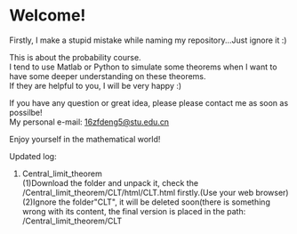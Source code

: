 # Welcome!  
  
Firstly, I make a stupid mistake while naming my repository...Just ignore it :)  
  
This is about the probability course.  
I tend to use Matlab or Python to simulate some theorems when I want to have some deeper understanding on these theorems.  
If they are helpful to you, I will be very happy :)  
  
If you have any question or great idea, please please contact me as soon as possilbe!  
My personal e-mail: 16zfdeng5@stu.edu.cn  
  
Enjoy yourself in the mathematical world!

Updated log:  
1. Central_limit_theorem  
(1)Download the folder and unpack it, check the /Central_limit_theorem/CLT/html/CLT.html firstly.(Use your web browser)  
(2)Ignore the folder"CLT", it will be deleted soon(there is something wrong with its content,  the final version is placed in the path: /Central_limit_theorem/CLT  
